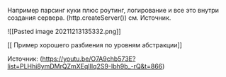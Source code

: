
Например парсинг куки плюс роутинг, логирование и все это внутри создания сервера. (http.createServer()) см. Источник. 

![[Pasted image 20211213135332.png]]

[[ Пример хорошего разбиения по уровням абстракции]]


Источник: (https://youtu.be/O7A9chb573E?list=PLHhi8ymDMrQZmXEqIIlq2S9-Ibh9b_-rQ&t=866)
